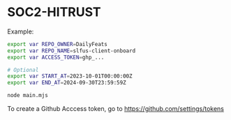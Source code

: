 # SOC2-HITRUST

Example:

```bash
export var REPO_OWNER=DailyFeats
export var REPO_NAME=slfus-client-onboard
export var ACCESS_TOKEN=ghp_...

# Optional
export var START_AT=2023-10-01T00:00:00Z
export var END_AT=2024-09-30T23:59:59Z

node main.mjs
```

To create a Github Acccess token, go to https://github.com/settings/tokens
